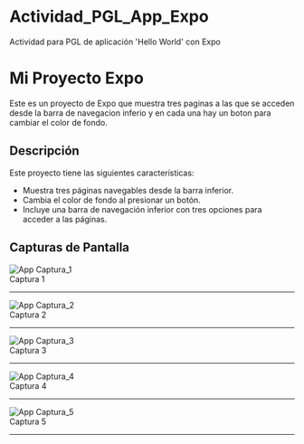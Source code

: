 # Actividad_PGL_App_Expo

Actividad para PGL de aplicación 'Hello World' con Expo

# Mi Proyecto Expo

Este es un proyecto de Expo que muestra tres paginas a las que se acceden desde la barra de navegacion inferio y en cada una hay un boton para cambiar el color de fondo.

## Descripción

Este proyecto tiene las siguientes características:

- Muestra tres páginas navegables desde la barra inferior.
- Cambia el color de fondo al presionar un botón.
- Incluye una barra de navegación inferior con tres opciones para acceder a las páginas.

## Capturas de Pantalla

![App Captura_1](screenshot/cap_1.jpg)  
Captura 1

---

![App Captura_2](screenshot/cap_2.jpg)  
Captura 2

---

![App Captura_3](screenshot/cap_3.jpg)  
Captura 3

---

![App Captura_4](screenshot/cap_4.jpg)  
Captura 4

---

![App Captura_5](screenshot/cap_5.jpg)  
Captura 5

---
